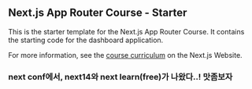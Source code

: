 ## Next.js App Router Course - Starter

This is the starter template for the Next.js App Router Course. It contains the starting code for the dashboard application.

For more information, see the [course curriculum](https://nextjs.org/learn) on the Next.js Website.

### next conf에서, next14와 next learn(free)가 나왔다..! 맛좀보자